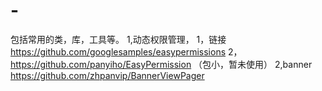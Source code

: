 # -
包括常用的类，库，工具等。
1,动态权限管理，
  1，链接 https://github.com/googlesamples/easypermissions
  2，https://github.com/panyiho/EasyPermission （包小，暂未使用）
2,banner
  https://github.com/zhpanvip/BannerViewPager
